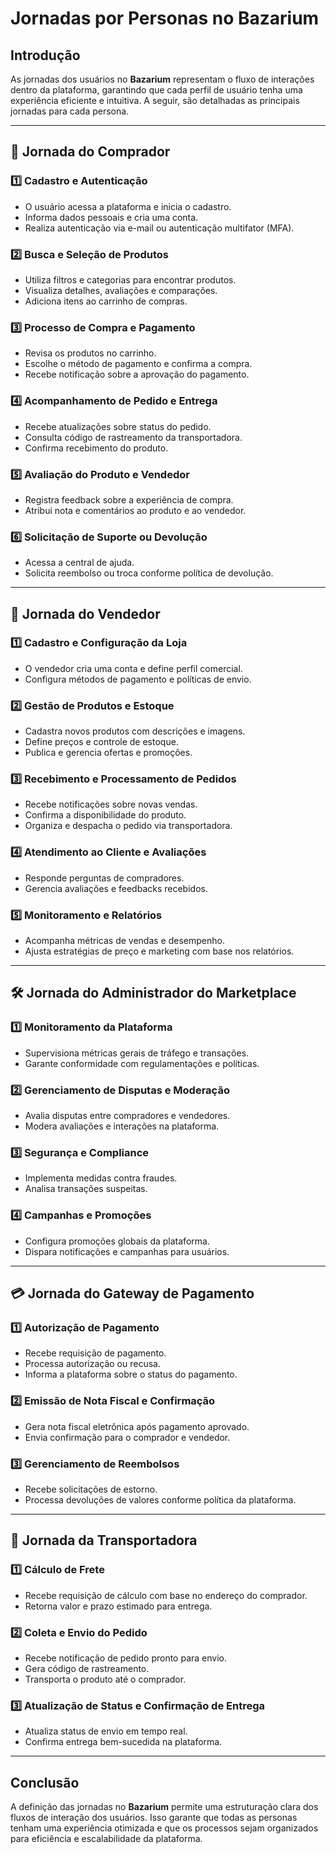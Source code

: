# Jornadas por Personas no Bazarium

## Introdução
As jornadas dos usuários no **Bazarium** representam o fluxo de interações dentro da plataforma, garantindo que cada perfil de usuário tenha uma experiência eficiente e intuitiva. A seguir, são detalhadas as principais jornadas para cada persona.

---

## 🛒 **Jornada do Comprador**

### 1️⃣ **Cadastro e Autenticação**
- O usuário acessa a plataforma e inicia o cadastro.
- Informa dados pessoais e cria uma conta.
- Realiza autenticação via e-mail ou autenticação multifator (MFA).

### 2️⃣ **Busca e Seleção de Produtos**
- Utiliza filtros e categorias para encontrar produtos.
- Visualiza detalhes, avaliações e comparações.
- Adiciona itens ao carrinho de compras.

### 3️⃣ **Processo de Compra e Pagamento**
- Revisa os produtos no carrinho.
- Escolhe o método de pagamento e confirma a compra.
- Recebe notificação sobre a aprovação do pagamento.

### 4️⃣ **Acompanhamento de Pedido e Entrega**
- Recebe atualizações sobre status do pedido.
- Consulta código de rastreamento da transportadora.
- Confirma recebimento do produto.

### 5️⃣ **Avaliação do Produto e Vendedor**
- Registra feedback sobre a experiência de compra.
- Atribui nota e comentários ao produto e ao vendedor.

### 6️⃣ **Solicitação de Suporte ou Devolução**
- Acessa a central de ajuda.
- Solicita reembolso ou troca conforme política de devolução.

---

## 🏪 **Jornada do Vendedor**

### 1️⃣ **Cadastro e Configuração da Loja**
- O vendedor cria uma conta e define perfil comercial.
- Configura métodos de pagamento e políticas de envio.

### 2️⃣ **Gestão de Produtos e Estoque**
- Cadastra novos produtos com descrições e imagens.
- Define preços e controle de estoque.
- Publica e gerencia ofertas e promoções.

### 3️⃣ **Recebimento e Processamento de Pedidos**
- Recebe notificações sobre novas vendas.
- Confirma a disponibilidade do produto.
- Organiza e despacha o pedido via transportadora.

### 4️⃣ **Atendimento ao Cliente e Avaliações**
- Responde perguntas de compradores.
- Gerencia avaliações e feedbacks recebidos.

### 5️⃣ **Monitoramento e Relatórios**
- Acompanha métricas de vendas e desempenho.
- Ajusta estratégias de preço e marketing com base nos relatórios.

---

## 🛠 **Jornada do Administrador do Marketplace**

### 1️⃣ **Monitoramento da Plataforma**
- Supervisiona métricas gerais de tráfego e transações.
- Garante conformidade com regulamentações e políticas.

### 2️⃣ **Gerenciamento de Disputas e Moderação**
- Avalia disputas entre compradores e vendedores.
- Modera avaliações e interações na plataforma.

### 3️⃣ **Segurança e Compliance**
- Implementa medidas contra fraudes.
- Analisa transações suspeitas.

### 4️⃣ **Campanhas e Promoções**
- Configura promoções globais da plataforma.
- Dispara notificações e campanhas para usuários.

---

## 💳 **Jornada do Gateway de Pagamento**

### 1️⃣ **Autorização de Pagamento**
- Recebe requisição de pagamento.
- Processa autorização ou recusa.
- Informa a plataforma sobre o status do pagamento.

### 2️⃣ **Emissão de Nota Fiscal e Confirmação**
- Gera nota fiscal eletrônica após pagamento aprovado.
- Envia confirmação para o comprador e vendedor.

### 3️⃣ **Gerenciamento de Reembolsos**
- Recebe solicitações de estorno.
- Processa devoluções de valores conforme política da plataforma.

---

## 🚚 **Jornada da Transportadora**

### 1️⃣ **Cálculo de Frete**
- Recebe requisição de cálculo com base no endereço do comprador.
- Retorna valor e prazo estimado para entrega.

### 2️⃣ **Coleta e Envio do Pedido**
- Recebe notificação de pedido pronto para envio.
- Gera código de rastreamento.
- Transporta o produto até o comprador.

### 3️⃣ **Atualização de Status e Confirmação de Entrega**
- Atualiza status de envio em tempo real.
- Confirma entrega bem-sucedida na plataforma.

---

## Conclusão
A definição das jornadas no **Bazarium** permite uma estruturação clara dos fluxos de interação dos usuários. Isso garante que todas as personas tenham uma experiência otimizada e que os processos sejam organizados para eficiência e escalabilidade da plataforma.
